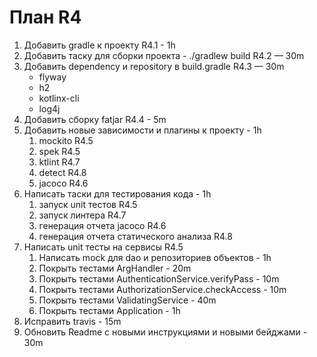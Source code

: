 # План R4
1. Добавить gradle к проекту R4.1 - 1h
2. Добавить таску для сборки проекта - ./gradlew build R4.2 — 30m
2. Добавить dependency и repository в build.gradle R4.3 — 30m
    - flyway
    - h2
    - kotlinx-cli
    - log4j
4. Добавить сборку fatjar R4.4  - 5m
5. Добавить новые зависимости и плагины к проекту  - 1h
    1. mockito R4.5
    2. spek R4.5
    3. ktlint R4.7
    4. detect R4.8
    5. jacoco R4.6
6. Написать таски для тестирования кода - 1h
    1. запуск unit тестов R4.5
    2. запуск линтера R4.7
    3. генерация отчета jacoco R4.6
    4. генерация отчета статического анализа R4.8 
7. Написать unit тесты на сервисы R4.5
    1. Написать mock для dao и репозиториев объектов - 1h
    2. Покрыть тестами ArgHandler - 20m
    3. Покрыть тестами AuthenticationService.verifyPass - 10m
    4. Покрыть тестами AuthorizationService.checkAccess - 10m
    5. Покрыть тестами ValidatingService - 40m
    6. Покрыть тестами Application - 1h
8. Исправить travis - 15m
9. Обновить Readme с новыми инструкциями и новыми бейджами - 30m 




